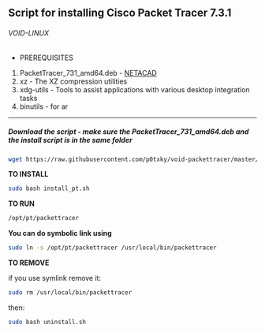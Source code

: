 ## Script for installing Cisco Packet Tracer 7.3.1 

###### VOID-LINUX

- PREREQUISITES

1. PacketTracer_731_amd64.deb - [NETACAD](netacad.com)
1. xz - The XZ compression utilities
1. xdg-utils - Tools to assist applications with various desktop integration tasks
1. binutils - for ar 

***************************************************************************************************

##### Download the script - make sure the PacketTracer_731_amd64.deb and the install script is in the same folder

```bash
wget https://raw.githubusercontent.com/p0txky/void-packettracer/master/install_pt.sh
```

**TO INSTALL**

```bash
sudo bash install_pt.sh
```

**TO RUN**

```bash
/opt/pt/packettracer
```

**You can do symbolic link using**

```bash
sudo ln -s /opt/pt/packettracer /usr/local/bin/packettracer
```

**TO REMOVE**

if you use symlink remove it:

```bash
sudo rm /usr/local/bin/packettracer
```

then:

```bash
sudo bash uninstall.sh
```
